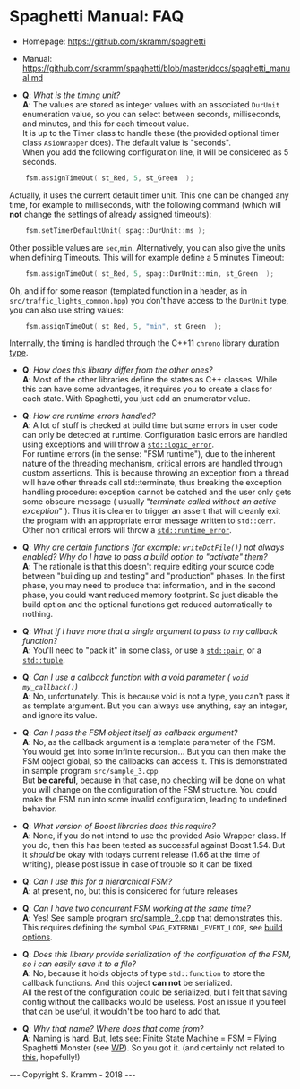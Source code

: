 # Spaghetti Manual: FAQ

 - Homepage: https://github.com/skramm/spaghetti
 - Manual: https://github.com/skramm/spaghetti/blob/master/docs/spaghetti_manual.md

- **Q**: *What is the timing unit?*<br/>
**A**: The values are stored as integer values with an associated ```DurUnit``` enumeration value, so you can select between seconds, milliseconds, and minutes, and this for each timeout value.<br>
It is up to the Timer class to handle these (the provided optional timer class ```AsioWrapper``` does).
The default value is "seconds".<br>
When you add the following configuration line, it will be considered as 5 seconds.
```C++
	fsm.assignTimeOut( st_Red, 5, st_Green  );
```
Actually, it uses the current default timer unit.
This one can be changed any time, for example to milliseconds, with the following command (which will **not** change the settings of already assigned timeouts):
```C++
	fsm.setTimerDefaultUnit( spag::DurUnit::ms );
```
Other possible values are ```sec```,```min```.
Alternatively, you can also give the units when defining Timeouts. This will for example define a 5 minutes Timeout:
```C++
	fsm.assignTimeOut( st_Red, 5, spag::DurUnit::min, st_Green  );
```
Oh, and if for some reason (templated function in a header, as in ```src/traffic_lights_common.hpp```) you don't have access to the ```DurUnit``` type, you can also use string values:
```C++
	fsm.assignTimeOut( st_Red, 5, "min", st_Green  );
```
Internally, the timing is handled through the C++11 ```chrono``` library
[duration type](http://en.cppreference.com/w/cpp/chrono/duration).

- **Q**: *How does this library differ from the other ones?*<br/>
**A**: Most of the other libraries define the states as C++ classes.
While this can have some advantages, it requires you to create a class for each state.
With Spaghetti, you just add an enumerator value.

- **Q**: *How are runtime errors handled?*<br/>
**A**: A lot of stuff is checked at build time but some errors in user code can only be detected at runtime.
Configuration basic errors are handled using exceptions and will throw a
[```std::logic_error```](http://en.cppreference.com/w/cpp/error/logic_error).<br>
For runtime errors (in the sense: "FSM runtime"), due to the inherent nature of the threading mechanism, critical errors are handled through custom assertions.
This is because throwing an exception from a thread will have other threads call std::terminate, thus breaking the exception handling procedure:
exception cannot be catched and the user only gets some obscure message
( usually "*terminate called without an active exception*" ).
Thus it is clearer to trigger an assert that will cleanly exit the program with an appropriate error message written to ```std::cerr```.<br>
Other non critical errors will throw a
[```std::runtime_error```](http://en.cppreference.com/w/cpp/error/runtime_error).

- **Q**: *Why are certain functions (for example: ```writeDotFile()```) not always enabled? Why do I have to pass a build option to "activate" them?*<br/>
**A**: The rationale is that this doesn't require editing your source code between "building up and testing" and "production" phases.
In the first phase, you may need to produce that information, and in the second phase, you could want reduced memory footprint.
So just disable the build option and the optional functions get reduced automatically to nothing.

- **Q**: *What if I have more that a single argument to pass to my callback function?*<br/>
**A**: You'll need to "pack it" in some class, or use a
[```std::pair```](http://en.cppreference.com/w/cpp/utility/pair),
or a [```std::tuple```](http://en.cppreference.com/w/cpp/utility/tuple).

- **Q**: *Can I use a callback function with a void parameter ( ```void my_callback()```)*<br/>
**A**: No, unfortunately. This is because void is not a type, you can't pass it as template argument.
But you can always use anything, say an integer, and ignore its value.

- **Q**: *Can I pass the FSM object itself as callback argument?*<br/>
**A**: No, as the callback argument is a template parameter of the FSM. You would get into some infinite recursion...
But you can then make the FSM object global, so the callbacks can access it.
This is demonstrated in sample program ```src/sample_3.cpp```<br>
But **be careful**, because in that case, no checking will be done on what you will change on the configuration of the FSM structure.
You could make the FSM run into some invalid configuration, leading to undefined behavior.

- **Q**: *What version of Boost libraries does this require?*<br>
**A**: None, if you do not intend to use the provided Asio Wrapper class.
If you do, then this has been tested as successful against Boost 1.54.
But it *should* be okay with todays current release (1.66 at the time of writing), please post issue in case of trouble so it can be fixed.

- **Q**: *Can I use this for a hierarchical FSM?*<br/>
**A**: at present, no, but this is considered for future releases

- **Q**: *Can I have two concurrent FSM working at the same time?*<br/>
**A**: Yes! See sample program [src/sample_2.cpp](../../../tree/master/src/sample_2.cpp) that demonstrates this.
This requires defining the symbol ```SPAG_EXTERNAL_EVENT_LOOP```, see [build options](spaghetti_options.md).

- **Q**: *Does this library provide serialization of the configuration of the FSM, so i can easily save it to a file?*<br/>
**A**: No, because it holds objects of type ```std::function``` to store the callback functions.
And this object **can not** be serialized.<br>
All the rest of the configuration could be serialized, but I felt that saving config without the callbacks would be useless.
Post an issue if you feel that can be useful, it wouldn't be too hard to add that.

- **Q**: *Why that name? Where does that come from?*<br/>
**A**: Naming is hard. But, lets see: Finite State Machine = FSM = Flying Spaghetti Monster
(see [WP](https://en.wikipedia.org/wiki/Flying_Spaghetti_Monster)).
So you got it.
(and certainly not related to [this](https://en.wikipedia.org/wiki/Spaghetti_code), hopefully!)

--- Copyright S. Kramm - 2018 ---
